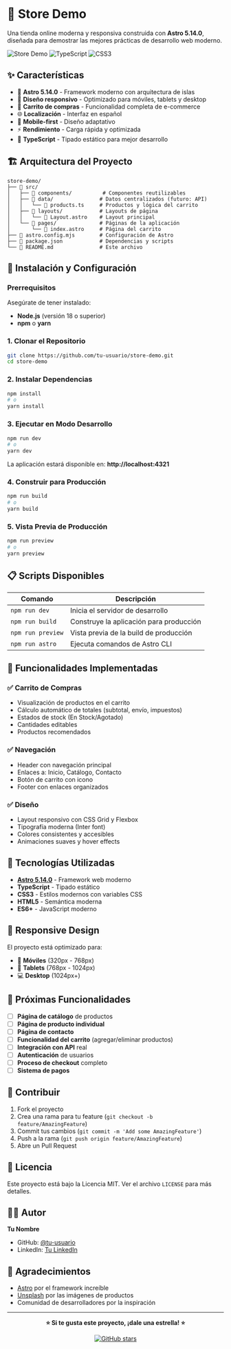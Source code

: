 # 🛒 Store Demo

Una tienda online moderna y responsiva construida con **Astro 5.14.0**, diseñada para demostrar las mejores prácticas de desarrollo web moderno.

![Store Demo](https://img.shields.io/badge/Astro-5.14.0-FF5D01?style=for-the-badge&logo=astro&logoColor=white)
![TypeScript](https://img.shields.io/badge/TypeScript-007ACC?style=for-the-badge&logo=typescript&logoColor=white)
![CSS3](https://img.shields.io/badge/CSS3-1572B6?style=for-the-badge&logo=css3&logoColor=white)

## ✨ Características

- 🚀 **Astro 5.14.0** - Framework moderno con arquitectura de islas
- 🎨 **Diseño responsivo** - Optimizado para móviles, tablets y desktop
- 🛒 **Carrito de compras** - Funcionalidad completa de e-commerce
- 🌐 **Localización** - Interfaz en español
- 📱 **Mobile-first** - Diseño adaptativo
- ⚡ **Rendimiento** - Carga rápida y optimizada
- 🔧 **TypeScript** - Tipado estático para mejor desarrollo

## 🏗️ Arquitectura del Proyecto

```
store-demo/
├── 📁 src/
│   ├── 📁 components/          # Componentes reutilizables
│   ├── 📁 data/               # Datos centralizados (futuro: API)
│   │   └── 📄 products.ts     # Productos y lógica del carrito
│   ├── 📁 layouts/            # Layouts de página
│   │   └── 📄 Layout.astro    # Layout principal
│   └── 📁 pages/              # Páginas de la aplicación
│       └── 📄 index.astro     # Página del carrito
├── 📄 astro.config.mjs        # Configuración de Astro
├── 📄 package.json            # Dependencias y scripts
└── 📄 README.md               # Este archivo
```

## 🚀 Instalación y Configuración

### Prerrequisitos

Asegúrate de tener instalado:

- **Node.js** (versión 18 o superior)
- **npm** o **yarn**

### 1. Clonar el Repositorio

```bash
git clone https://github.com/tu-usuario/store-demo.git
cd store-demo
```

### 2. Instalar Dependencias

```bash
npm install
# o
yarn install
```

### 3. Ejecutar en Modo Desarrollo

```bash
npm run dev
# o
yarn dev
```

La aplicación estará disponible en: **http://localhost:4321**

### 4. Construir para Producción

```bash
npm run build
# o
yarn build
```

### 5. Vista Previa de Producción

```bash
npm run preview
# o
yarn preview
```

## 📋 Scripts Disponibles

| Comando | Descripción |
|--------|-------------|
| `npm run dev` | Inicia el servidor de desarrollo |
| `npm run build` | Construye la aplicación para producción |
| `npm run preview` | Vista previa de la build de producción |
| `npm run astro` | Ejecuta comandos de Astro CLI |

## 🎯 Funcionalidades Implementadas

### ✅ Carrito de Compras
- Visualización de productos en el carrito
- Cálculo automático de totales (subtotal, envío, impuestos)
- Estados de stock (En Stock/Agotado)
- Cantidades editables
- Productos recomendados

### ✅ Navegación
- Header con navegación principal
- Enlaces a: Inicio, Catálogo, Contacto
- Botón de carrito con icono
- Footer con enlaces organizados

### ✅ Diseño
- Layout responsivo con CSS Grid y Flexbox
- Tipografía moderna (Inter font)
- Colores consistentes y accesibles
- Animaciones suaves y hover effects

## 🔧 Tecnologías Utilizadas

- **[Astro 5.14.0](https://astro.build/)** - Framework web moderno
- **TypeScript** - Tipado estático
- **CSS3** - Estilos modernos con variables CSS
- **HTML5** - Semántica moderna
- **ES6+** - JavaScript moderno

## 📱 Responsive Design

El proyecto está optimizado para:

- 📱 **Móviles** (320px - 768px)
- 📱 **Tablets** (768px - 1024px)
- 💻 **Desktop** (1024px+)

## 🚧 Próximas Funcionalidades

- [ ] **Página de catálogo** de productos
- [ ] **Página de producto individual**
- [ ] **Página de contacto**
- [ ] **Funcionalidad del carrito** (agregar/eliminar productos)
- [ ] **Integración con API** real
- [ ] **Autenticación** de usuarios
- [ ] **Proceso de checkout** completo
- [ ] **Sistema de pagos**

## 🤝 Contribuir

1. Fork el proyecto
2. Crea una rama para tu feature (`git checkout -b feature/AmazingFeature`)
3. Commit tus cambios (`git commit -m 'Add some AmazingFeature'`)
4. Push a la rama (`git push origin feature/AmazingFeature`)
5. Abre un Pull Request

## 📄 Licencia

Este proyecto está bajo la Licencia MIT. Ver el archivo `LICENSE` para más detalles.

## 👨‍💻 Autor

**Tu Nombre**
- GitHub: [@tu-usuario](https://github.com/tu-usuario)
- LinkedIn: [Tu LinkedIn](https://linkedin.com/in/tu-perfil)

## 🙏 Agradecimientos

- [Astro](https://astro.build/) por el framework increíble
- [Unsplash](https://unsplash.com/) por las imágenes de productos
- Comunidad de desarrolladores por la inspiración

---

<div align="center">

**⭐ Si te gusta este proyecto, ¡dale una estrella! ⭐**

[![GitHub stars](https://img.shields.io/github/stars/tu-usuario/store-demo?style=social)](https://github.com/tu-usuario/store-demo)

</div>